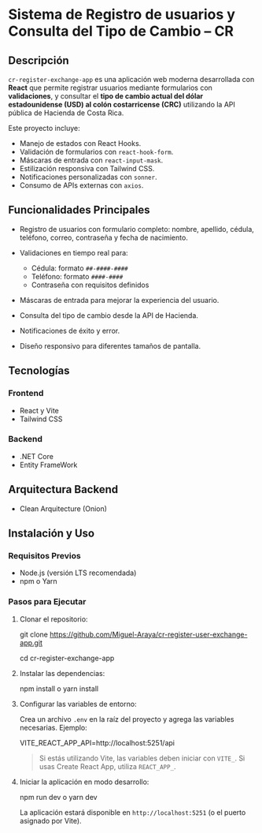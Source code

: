 # Sistema de Registro de usuarios y Consulta del Tipo de Cambio – CR

## Descripción

`cr-register-exchange-app` es una aplicación web moderna desarrollada con **React** que permite registrar usuarios mediante formularios con **validaciones**, y consultar el **tipo de cambio actual del dólar estadounidense (USD) al colón costarricense (CRC)** utilizando la API pública de Hacienda de Costa Rica.

Este proyecto incluye:

* Manejo de estados con React Hooks.
* Validación de formularios con `react-hook-form`.
* Máscaras de entrada con `react-input-mask`.
* Estilización responsiva con Tailwind CSS.
* Notificaciones personalizadas con `sonner`.
* Consumo de APIs externas con `axios`.

## Funcionalidades Principales

* Registro de usuarios con formulario completo: nombre, apellido, cédula, teléfono, correo, contraseña y fecha de nacimiento.
* Validaciones en tiempo real para:

  * Cédula: formato `##-####-####`
  * Teléfono: formato `####-####`
  * Contraseña con requisitos definidos
* Máscaras de entrada para mejorar la experiencia del usuario.
* Consulta del tipo de cambio desde la API de Hacienda.
* Notificaciones de éxito y error.
* Diseño responsivo para diferentes tamaños de pantalla.

## Tecnologías

### Frontend

* React y Vite
* Tailwind CSS
### Backend
* .NET Core
* Entity FrameWork

## Arquitectura Backend

* Clean Arquitecture (Onion)

## Instalación y Uso

### Requisitos Previos

* Node.js (versión LTS recomendada)
* npm o Yarn

### Pasos para Ejecutar

1. Clonar el repositorio:

   git clone https://github.com/Miguel-Araya/cr-register-user-exchange-app.git

   cd cr-register-exchange-app

3. Instalar las dependencias:

   npm install
   o
   yarn install


4. Configurar las variables de entorno:

   Crea un archivo `.env` en la raíz del proyecto y agrega las variables necesarias. Ejemplo:

   VITE_REACT_APP_API=http://localhost:5251/api
   
   > Si estás utilizando Vite, las variables deben iniciar con `VITE_`. Si usas Create React App, utiliza `REACT_APP_`.

5. Iniciar la aplicación en modo desarrollo:

   npm run dev
   o
   yarn dev

   La aplicación estará disponible en `http://localhost:5251` (o el puerto asignado por Vite).
   
